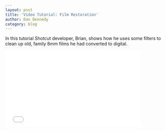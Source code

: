 ```yaml
---
layout: post
title: 'Video Tutorial: Film Restoration'
author: Dan Dennedy
category: blog
---
```


In this tutorial Shotcut developer, Brian, shows how he uses some filters
to clean up old, family 8mm films he had converted to digital.
<iframe allowfullscreen="1" frameborder="0" height="240"
src="//www.youtube.com/embed/r3gCM6QNzFY" width="426"></iframe>
